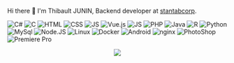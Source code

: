 Hi there 👋 I'm Thibault JUNIN, Backend developer at [stantabcorp](https://stantabcorp.com).

![C#](https://img.shields.io/badge/-C%23-239120?logo=c+sharp&logoColor=white)
![C](https://img.shields.io/badge/-C-a8b9cc?logo=c&logoColor=white)
![HTML](https://img.shields.io/badge/-HTML-e34f26?logo=html5&logoColor=white)
![CSS](https://img.shields.io/badge/-CSS-1572b6?logo=css3&logoColor=white)
![JS](https://img.shields.io/badge/-javascript-f7df1e?logo=javascript&logoColor=white)
![Vue.js](https://img.shields.io/badge/-Vue.js-4fc08d?logo=vue.js&logoColor=white)
![JS](https://img.shields.io/badge/-javascript-f7df1e?logo=javascript&logoColor=white)
![PHP](https://img.shields.io/badge/-php-777bb4?logo=php&logoColor=white)
![Java](https://img.shields.io/badge/-java-007396?logo=java&logoColor=white)
![R](https://img.shields.io/badge/-r-276dc3?logo=r&logoColor=white)
![Python](https://img.shields.io/badge/-python-3776ab?logo=python&logoColor=white)
![MySql](https://img.shields.io/badge/-mysql-4479a1?logo=mysql&logoColor=white)
![Node.JS](https://img.shields.io/badge/-Node.js-339933?logo=node.js&logoColor=white)
![Linux](https://img.shields.io/badge/-Linux-fcc624?logo=linux&logoColor=white)
![Docker](https://img.shields.io/badge/-docker-2496ed?logo=docker&logoColor=white)
![Android](https://img.shields.io/badge/-android-3ddc84?logo=android&logoColor=white)
![nginx](https://img.shields.io/badge/-nginx-269539?logo=nginx&logoColor=white)
![PhotoShop](https://img.shields.io/badge/-Adobe%20Photoshop-31a8ff?logo=adobe+photoshop&logoColor=white)
![Premiere Pro](https://img.shields.io/badge/-Adobe%20Premiere%20Pro-ea77ff?logo=adobe+premiere+pro&logoColor=white)

<p align="center"><img src="https://github-readme-stats.vercel.app/api/top-langs/?username=thibaultjunin&layout=compact"></p>

<!--
**thibaultjunin/thibaultjunin** is a ✨ _special_ ✨ repository because its `README.md` (this file) appears on your GitHub profile.

Here are some ideas to get you started:

- 🔭 I’m currently working on ...
- 🌱 I’m currently learning ...
- 👯 I’m looking to collaborate on ...
- 🤔 I’m looking for help with ...
- 💬 Ask me about ...
- 📫 How to reach me: ...
- 😄 Pronouns: ...
- ⚡ Fun fact: ...
-->
